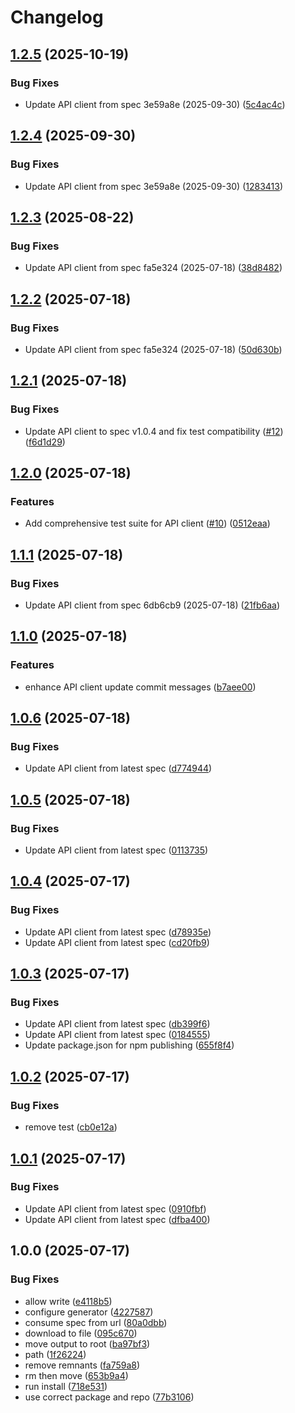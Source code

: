# Changelog

## [1.2.5](https://github.com/cedricziel/aha-js/compare/v1.2.4...v1.2.5) (2025-10-19)


### Bug Fixes

* Update API client from spec 3e59a8e (2025-09-30) ([5c4ac4c](https://github.com/cedricziel/aha-js/commit/5c4ac4c4f64a568486a85a94bb7279c86e499be1))

## [1.2.4](https://github.com/cedricziel/aha-js/compare/v1.2.3...v1.2.4) (2025-09-30)


### Bug Fixes

* Update API client from spec 3e59a8e (2025-09-30) ([1283413](https://github.com/cedricziel/aha-js/commit/1283413ae22f8fbd3deb6ff20e5c000e4b9bb307))

## [1.2.3](https://github.com/cedricziel/aha-js/compare/v1.2.2...v1.2.3) (2025-08-22)


### Bug Fixes

* Update API client from spec fa5e324 (2025-07-18) ([38d8482](https://github.com/cedricziel/aha-js/commit/38d848262f5f6859124bf051ddf0c56fd2f73406))

## [1.2.2](https://github.com/cedricziel/aha-js/compare/v1.2.1...v1.2.2) (2025-07-18)


### Bug Fixes

* Update API client from spec fa5e324 (2025-07-18) ([50d630b](https://github.com/cedricziel/aha-js/commit/50d630b8539eb0f97bb93277de02a59b013b2ae6))

## [1.2.1](https://github.com/cedricziel/aha-js/compare/v1.2.0...v1.2.1) (2025-07-18)


### Bug Fixes

* Update API client to spec v1.0.4 and fix test compatibility ([#12](https://github.com/cedricziel/aha-js/issues/12)) ([f6d1d29](https://github.com/cedricziel/aha-js/commit/f6d1d293f02394d087f5b31fb600a2fef54ac66f))

## [1.2.0](https://github.com/cedricziel/aha-js/compare/v1.1.1...v1.2.0) (2025-07-18)


### Features

* Add comprehensive test suite for API client ([#10](https://github.com/cedricziel/aha-js/issues/10)) ([0512eaa](https://github.com/cedricziel/aha-js/commit/0512eaa458a04012f75cbdc29b918040dac745af))

## [1.1.1](https://github.com/cedricziel/aha-js/compare/v1.1.0...v1.1.1) (2025-07-18)


### Bug Fixes

* Update API client from spec 6db6cb9 (2025-07-18) ([21fb6aa](https://github.com/cedricziel/aha-js/commit/21fb6aa80d52ac809433637b9c61c3d8e701032a))

## [1.1.0](https://github.com/cedricziel/aha-js/compare/v1.0.6...v1.1.0) (2025-07-18)


### Features

* enhance API client update commit messages ([b7aee00](https://github.com/cedricziel/aha-js/commit/b7aee002231393446bc53e41fa708f8e0056d1c8))

## [1.0.6](https://github.com/cedricziel/aha-js/compare/v1.0.5...v1.0.6) (2025-07-18)


### Bug Fixes

* Update API client from latest spec ([d774944](https://github.com/cedricziel/aha-js/commit/d774944b46dc6a5ec5c8ef163a73b1d6aa591c87))

## [1.0.5](https://github.com/cedricziel/aha-js/compare/v1.0.4...v1.0.5) (2025-07-18)


### Bug Fixes

* Update API client from latest spec ([0113735](https://github.com/cedricziel/aha-js/commit/01137356c5a11e774ffedc9813fc423568859491))

## [1.0.4](https://github.com/cedricziel/aha-js/compare/v1.0.3...v1.0.4) (2025-07-17)


### Bug Fixes

* Update API client from latest spec ([d78935e](https://github.com/cedricziel/aha-js/commit/d78935e67083b5d593fc253e9cb09d7518c3c424))
* Update API client from latest spec ([cd20fb9](https://github.com/cedricziel/aha-js/commit/cd20fb96322c99c110f1d5575e059c1cdc5d1c53))

## [1.0.3](https://github.com/cedricziel/aha-js/compare/v1.0.2...v1.0.3) (2025-07-17)


### Bug Fixes

* Update API client from latest spec ([db399f6](https://github.com/cedricziel/aha-js/commit/db399f6d2e27a352be5e864c50928b5e261f4c58))
* Update API client from latest spec ([0184555](https://github.com/cedricziel/aha-js/commit/01845557517245be1f1a541399fcee3ece469cef))
* Update package.json for npm publishing ([655f8f4](https://github.com/cedricziel/aha-js/commit/655f8f426ebd1edaa85136aef7f12e7917e958a4))

## [1.0.2](https://github.com/cedricziel/aha-js/compare/v1.0.1...v1.0.2) (2025-07-17)


### Bug Fixes

* remove test ([cb0e12a](https://github.com/cedricziel/aha-js/commit/cb0e12a70fc378e79b46511ea317cadd928f2a76))

## [1.0.1](https://github.com/cedricziel/aha-js/compare/v1.0.0...v1.0.1) (2025-07-17)


### Bug Fixes

* Update API client from latest spec ([0910fbf](https://github.com/cedricziel/aha-js/commit/0910fbf85f8e7c55c9b9dc83af7190c357f00481))
* Update API client from latest spec ([dfba400](https://github.com/cedricziel/aha-js/commit/dfba400098a987873ba19914705ca2390cc28da3))

## 1.0.0 (2025-07-17)


### Bug Fixes

* allow write ([e4118b5](https://github.com/cedricziel/aha-js/commit/e4118b5ad52e2e22ad71e4f54c1f912ede8b64c7))
* configure generator ([4227587](https://github.com/cedricziel/aha-js/commit/4227587febbd3b604fecaf46c4a40c1c19826bac))
* consume spec from url ([80a0dbb](https://github.com/cedricziel/aha-js/commit/80a0dbb468fc9d83f8cbf873f7f974400fbe9aeb))
* download to file ([095c670](https://github.com/cedricziel/aha-js/commit/095c6708c264c93160c25db77b2cfd4b2248e62d))
* move output to root ([ba97bf3](https://github.com/cedricziel/aha-js/commit/ba97bf3aa0e9bf1e6dfd63badbe5585c9ff007b9))
* path ([1f26224](https://github.com/cedricziel/aha-js/commit/1f26224a6687142b51fac5f814674a3817aac235))
* remove remnants ([fa759a8](https://github.com/cedricziel/aha-js/commit/fa759a8b0c5e14e3efbb37f90c862b7d15e49f2a))
* rm then move ([653b9a4](https://github.com/cedricziel/aha-js/commit/653b9a43a60915e63b774e97649d2640ff036b0c))
* run install ([718e531](https://github.com/cedricziel/aha-js/commit/718e531385fd65a6525ab127fe1abc76a4230374))
* use correct package and repo ([77b3106](https://github.com/cedricziel/aha-js/commit/77b31060d86c589899efdcf2148e5b6ee7f2ad59))
